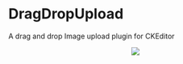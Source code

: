 # DragDropUpload
A drag and drop Image upload plugin for CKEditor

<p align="center">
  <img src="http://zippy.gfycat.com/HarmfulIllAsianpiedstarling.gif" />

</p> 
